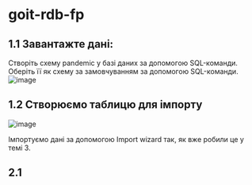 # goit-rdb-fp

## 1.1 Завантажте дані:
Створіть схему pandemic у базі даних за допомогою SQL-команди.
Оберіть її як схему за замовчуванням за допомогою SQL-команди.
![image](https://github.com/user-attachments/assets/4ba5455c-3682-44f1-b1b2-ac95ee12fc3c)

## 1.2 Створюємо таблицю для імпорту
![image](https://github.com/user-attachments/assets/5cbfb730-b1cb-4507-ae58-c9a1cd2380e8)

Імпортуємо дані за допомогою Import wizard так, як вже робили це у темі 3.

## 2.1 
